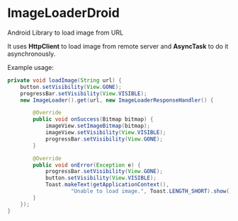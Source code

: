 ImageLoaderDroid
================

Android Library to load image from URL  

It uses **HttpClient** to load image from remote server and **AsyncTask** to do it asynchronously.

Example usage:

```java
private void loadImage(String url) {
	button.setVisibility(View.GONE);
	progressBar.setVisibility(View.VISIBLE);
	new ImageLoader().get(url, new ImageLoaderResponseHandler() {

		@Override
		public void onSuccess(Bitmap bitmap) {
			imageView.setImageBitmap(bitmap);
			imageView.setVisibility(View.VISIBLE);
			progressBar.setVisibility(View.GONE);
		}

		@Override
		public void onError(Exception e) {
			progressBar.setVisibility(View.GONE);
			button.setVisibility(View.VISIBLE);
			Toast.makeText(getApplicationContext(),
					"Unable to load image.", Toast.LENGTH_SHORT).show();
		}
	});
}
```